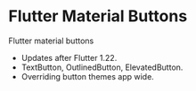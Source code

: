# Flutter Material Buttons

Flutter material buttons

- Updates after Flutter 1.22.
- TextButton, OutlinedButton, ElevatedButton.
- Overriding button themes app wide.
